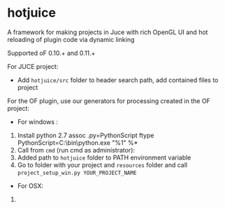 # hotjuice
A framework for making projects in Juce with rich OpenGL UI and hot reloading of plugin code via dynamic linking

Supported oF 0.10.+ and 0.11.+

For JUCE project:
 - Add `hotjuice/src` folder to header search path, add contained files to project

For the OF plugin, use our generators for processing created in the OF project:
- For windows :
1. Install python 2.7
		assoc .py=PythonScript
		ftype PythonScript=C:\bin\python.exe "%1" %*
2. Call from `cmd` (run cmd as administrator):
3. Added path to `hotjuice` folder to PATH environment variable 
4. Go to folder with your project and `resources` folder and call `project_setup_win.py YOUR_PROJECT_NAME`

- For OSX:
1. 
